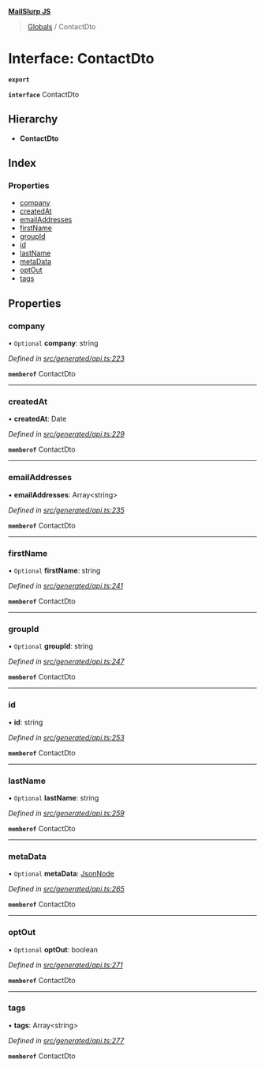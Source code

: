 **[MailSlurp JS](../README.md)**

> [Globals](../README.md) / ContactDto

# Interface: ContactDto

**`export`** 

**`interface`** ContactDto

## Hierarchy

* **ContactDto**

## Index

### Properties

* [company](contactdto.md#company)
* [createdAt](contactdto.md#createdat)
* [emailAddresses](contactdto.md#emailaddresses)
* [firstName](contactdto.md#firstname)
* [groupId](contactdto.md#groupid)
* [id](contactdto.md#id)
* [lastName](contactdto.md#lastname)
* [metaData](contactdto.md#metadata)
* [optOut](contactdto.md#optout)
* [tags](contactdto.md#tags)

## Properties

### company

• `Optional` **company**: string

*Defined in [src/generated/api.ts:223](https://github.com/mailslurp/mailslurp-client/blob/ff09436/src/generated/api.ts#L223)*

**`memberof`** ContactDto

___

### createdAt

•  **createdAt**: Date

*Defined in [src/generated/api.ts:229](https://github.com/mailslurp/mailslurp-client/blob/ff09436/src/generated/api.ts#L229)*

**`memberof`** ContactDto

___

### emailAddresses

•  **emailAddresses**: Array\<string>

*Defined in [src/generated/api.ts:235](https://github.com/mailslurp/mailslurp-client/blob/ff09436/src/generated/api.ts#L235)*

**`memberof`** ContactDto

___

### firstName

• `Optional` **firstName**: string

*Defined in [src/generated/api.ts:241](https://github.com/mailslurp/mailslurp-client/blob/ff09436/src/generated/api.ts#L241)*

**`memberof`** ContactDto

___

### groupId

• `Optional` **groupId**: string

*Defined in [src/generated/api.ts:247](https://github.com/mailslurp/mailslurp-client/blob/ff09436/src/generated/api.ts#L247)*

**`memberof`** ContactDto

___

### id

•  **id**: string

*Defined in [src/generated/api.ts:253](https://github.com/mailslurp/mailslurp-client/blob/ff09436/src/generated/api.ts#L253)*

**`memberof`** ContactDto

___

### lastName

• `Optional` **lastName**: string

*Defined in [src/generated/api.ts:259](https://github.com/mailslurp/mailslurp-client/blob/ff09436/src/generated/api.ts#L259)*

**`memberof`** ContactDto

___

### metaData

• `Optional` **metaData**: [JsonNode](jsonnode.md)

*Defined in [src/generated/api.ts:265](https://github.com/mailslurp/mailslurp-client/blob/ff09436/src/generated/api.ts#L265)*

**`memberof`** ContactDto

___

### optOut

• `Optional` **optOut**: boolean

*Defined in [src/generated/api.ts:271](https://github.com/mailslurp/mailslurp-client/blob/ff09436/src/generated/api.ts#L271)*

**`memberof`** ContactDto

___

### tags

•  **tags**: Array\<string>

*Defined in [src/generated/api.ts:277](https://github.com/mailslurp/mailslurp-client/blob/ff09436/src/generated/api.ts#L277)*

**`memberof`** ContactDto
